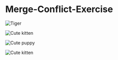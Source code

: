 # Merge-Conflict-Exercise


![Tiger](https://world.openfoodfacts.org/images/products/978/221/120/1933/front_fr.3.full.jpg)

![Cute kitten](https://placekitten.com/400/600)

![Cute puppy](https://place-puppy.com/600x400)

![Cute kitten](https://placekitten.com/600/400)

